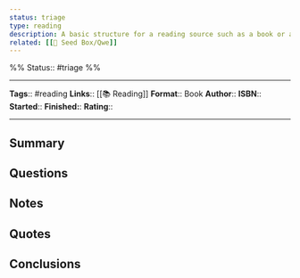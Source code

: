 ```yaml
---
status: triage
type: reading
description: A basic structure for a reading source such as a book or article
related: [[🌱 Seed Box/Qwe]]
---
```

%%
Status:: #triage 
%%

---
**Tags**:: #reading
**Links**:: [[📚 Reading]]
**Format**:: Book
**Author**:: 
**ISBN**::
**Started**::
**Finished:**:
**Rating**::

---

## Summary
<!-- Enter a brief summary of the book here, this can be copied from a website or a picture from a book jacket -->

## Questions
<!-- What Questions do you want answered by this book? Do you have any assumptions about what you might learn? -->

## Notes
<!-- Notes made from reading -->

## Quotes
<!-- Quotes that can be used later -->

## Conclusions
<!-- Any conclusions drawn from the book -->